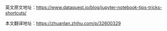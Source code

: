 英文原文地址：https://www.dataquest.io/blog/jupyter-notebook-tips-tricks-shortcuts/

本文翻译地址：https://zhuanlan.zhihu.com/p/32600329